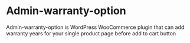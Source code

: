 # Admin-warranty-option
Admin-warranty-option is WordPress WooCommerce plugin that can add warranty years for your single product page before add to cart button
